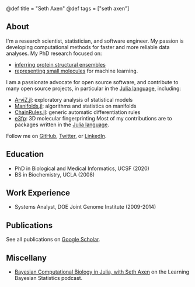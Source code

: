 @def title = "Seth Axen"
@def tags = ["seth axen"]

## About

I'm a research scientist, statistician, and software engineer.
My passion is developing computational methods for faster and more reliable data analyses.
My PhD research focused on:
- [inferring protein structural ensembles](https://escholarship.org/uc/item/6s62d8pw)
- [representing small molecules](https://doi.org/10.1021/acs.jmedchem.7b00696) for machine learning.

I am a passionate advocate for open source software, and contribute to many open source projects, in particular in the [Julia language](https://julialang.org/), including:
- [ArviZ.jl](https://github.com/arviz-devs/ArviZ.jl): exploratory analysis of statistical models
- [Manifolds.jl](https://github.com/JuliaManifolds/Manifolds.jl): algorithms and statistics on manifolds
- [ChainRules.jl](https://github.com/JuliaDiff/ChainRules.jl): generic automatic differentiation rules
- [e3fp](https://github.com/keiserlab/e3fp): 3D molecular fingerprinting
Most of my contributions are to packages written in the [Julia language](https://julialang.org/).

Follow me on [GitHub](https://github.com/sethaxen), [Twitter](https://twitter.com/sethaxen), or [LinkedIn](https://www.linkedin.com/in/sethaxen).

## Education

- PhD in Biological and Medical Informatics, UCSF (2020)
- BS in Biochemistry, UCLA (2008) 

## Work Experience

- Systems Analyst, DOE Joint Genome Institute (2009-2014)

## Publications

See all publications on [Google Scholar](https://scholar.google.com/citations?user=ql1INXcAAAAJ&hl=en&oi=ao).

## Miscellany

- [Bayesian Computational Biology in Julia, with Seth Axen](https://www.learnbayesstats.com/episode/24-bayesian-computational-biology-in-julia-with-seth-axen) on the Learning Bayesian Statistics podcast.
